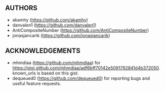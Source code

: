 ## AUTHORS
  - akamhy (<https://github.com/akamhy>)
  - danvalen1 (<https://github.com/danvalen1>)
  - AntiCompositeNumber (<https://github.com/AntiCompositeNumber>)
  - jonasjancarik (<https://github.com/jonasjancarik>)

## ACKNOWLEDGEMENTS
  - mhmdiaa (<https://github.com/mhmdiaa>) for <https://gist.github.com/mhmdiaa/adf6bff70142e5091792841d4b372050>. known_urls is based on this gist.
  - dequeued0 (<https://github.com/dequeued0>) for reporting bugs and useful feature requests.
